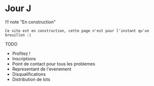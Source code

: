 # Jour J

!!! note "En construction"

    Ce site est en construction, cette page n'est pour l'instant qu'un brouillon :)

TODO

- Profitez !
- Inscriptions
- Point de contact pour tous les problemes
- Representant de l'evenement
- Disqualifications
- Distribution de lots
